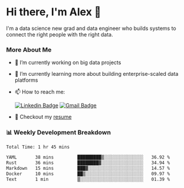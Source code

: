 # Hi there, I'm Alex  👋

I'm a data science new grad and data engineer who builds systems to connect the right people with the right data. 

### More About Me

- 🔭 I’m currently working on big data projects
- 🌱 I’m currently learning more about building enterprise-scaled data platforms
- 📫 How to reach me:

  [![Linkedin Badge](https://img.shields.io/badge/LinkedIn-0077B5?style=for-the-badge&logo=linkedin&logoColor=white)](https://www.linkedin.com/in/alex-chen-112523chen/) [![Gmail Badge](https://img.shields.io/badge/Gmail-D14836?style=for-the-badge&logo=gmail&logoColor=white)](mailto:itsalexchen@gmail.com)
- 📝 Checkout my [resume](https://itsalexchen.vercel.app/AlexChenResume.pdf)



### 📊 Weekly Development Breakdown
<!--START_SECTION:waka-->

```txt
Total Time: 1 hr 45 mins

YAML       38 mins         █████████▒░░░░░░░░░░░░░░░   36.92 %
Rust       36 mins         ████████▓░░░░░░░░░░░░░░░░   34.94 %
Markdown   15 mins         ███▓░░░░░░░░░░░░░░░░░░░░░   14.57 %
Docker     10 mins         ██▒░░░░░░░░░░░░░░░░░░░░░░   09.97 %
Text       1 min           ▒░░░░░░░░░░░░░░░░░░░░░░░░   01.39 %
```

<!--END_SECTION:waka-->
